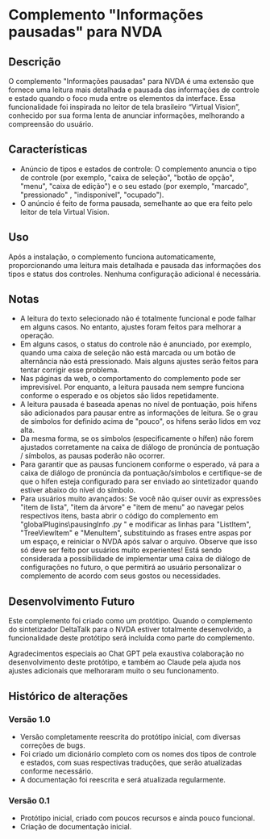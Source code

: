 # Complemento "Informações pausadas" para NVDA

## Descrição

O complemento "Informações pausadas" para NVDA é uma extensão que fornece uma leitura mais detalhada e pausada das informações de controle e estado quando o foco muda entre os elementos da interface. Essa funcionalidade foi inspirada no leitor de tela brasileiro “Virtual Vision”, conhecido por sua forma lenta de anunciar informações, melhorando a compreensão do usuário.

## Características

* Anúncio de tipos e estados de controle: O complemento anuncia o tipo de controle (por exemplo, "caixa de seleção", "botão de opção", "menu", "caixa de edição") e o seu estado (por exemplo, "marcado", "pressionado" , "indisponível", "ocupado").
* O anúncio é feito de forma pausada, semelhante ao que era feito pelo leitor de tela Virtual Vision.

## Uso

Após a instalação, o complemento funciona automaticamente, proporcionando uma leitura mais detalhada e pausada das informações dos tipos e status dos controles. Nenhuma configuração adicional é necessária.

## Notas

* A leitura do texto selecionado não é totalmente funcional e pode falhar em alguns casos. No entanto, ajustes foram feitos para melhorar a operação.
* Em alguns casos, o status do controle não é anunciado, por exemplo, quando uma caixa de seleção não está marcada ou um botão de alternância não está pressionado. Mais alguns ajustes serão feitos para tentar corrigir esse problema.
* Nas páginas da web, o comportamento do complemento pode ser imprevisível. Por enquanto, a leitura pausada nem sempre funciona conforme o esperado e os objetos são lidos repetidamente.
* A leitura pausada é baseada apenas no nível de pontuação, pois hifens são adicionados para pausar entre as informações de leitura. Se o grau de símbolos for definido acima de "pouco", os hifens serão lidos em voz alta.
* Da mesma forma, se os símbolos (especificamente o hífen) não forem ajustados corretamente na caixa de diálogo de pronúncia de pontuação / símbolos, as pausas poderão não ocorrer.
* Para garantir que as pausas funcionem conforme o esperado, vá para a caixa de diálogo de pronúncia da pontuação/símbolos e certifique-se de que o hífen esteja configurado para ser enviado ao sintetizador quando estiver abaixo do nível do símbolo.
* Para usuários muito avançados: Se você não quiser ouvir as expressões "item de lista", "item da árvore" e "item de menu" ao navegar pelos respectivos itens, basta abrir o código do complemento em "globalPlugins\pausingInfo .py " e modificar as linhas para "ListItem", "TreeViewItem" e "MenuItem", substituindo as frases entre aspas por um espaço, e reiniciar o NVDA após salvar o arquivo. Observe que isso só deve ser feito por usuários muito experientes! Está sendo considerada a possibilidade de implementar uma caixa de diálogo de configurações no futuro, o que permitirá ao usuário personalizar o complemento de acordo com seus gostos ou necessidades.

## Desenvolvimento Futuro

Este complemento foi criado como um protótipo. Quando o complemento do sintetizador DeltaTalk para o NVDA estiver totalmente desenvolvido, a funcionalidade deste protótipo será incluída como parte do complemento.

Agradecimentos especiais ao Chat GPT pela exaustiva colaboração no desenvolvimento deste protótipo, e também ao Claude pela ajuda nos ajustes adicionais que melhoraram muito o seu funcionamento.

## Histórico de alterações

### Versão 1.0

* Versão completamente reescrita do protótipo inicial, com diversas correções de bugs.
* Foi criado um dicionário completo com os nomes dos tipos de controle e estados, com suas respectivas traduções, que serão atualizadas conforme necessário.
* A documentação foi reescrita e será atualizada regularmente.

### Versão 0.1

* Protótipo inicial, criado com poucos recursos e ainda pouco funcional.
* Criação de documentação inicial.